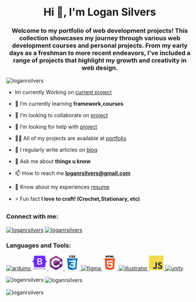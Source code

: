<h1 align="center">Hi 👋, I'm Logan Silvers</h1>
<h3 align="center">Welcome to my portfolio of web development projects! This collection showcases my journey through various web development courses and personal projects. From my early days as a freshman to more recent endeavors, I've included a range of projects that highlight my growth and creativity in web design.</h3>

<p align="left"> <img src="https://komarev.com/ghpvc/?username=loganrsilvers&label=Profile%20views&color=0e75b6&style=flat" alt="loganrsilvers" /> </p>

- Im currently Working on [current project](project)

- 🌱 I’m currently learning **framework,courses**

- 👯 I’m looking to collaborate on [project](project)

- 🤝 I’m looking for help with [project](project)

- 👨‍💻 All of my projects are available at [portfolio](portfolio)

- 📝 I regularly write articles on [blog](blog)

- 💬 Ask me about **things u know**

- 📫 How to reach me **loganrsilvers@gmail.com**

- 📄 Know about my experiences [resume](resume)

- ⚡ Fun fact **I love to craft! (Crochet,Stationary, etc)**

<h3 align="left">Connect with me:</h3>
<p align="left">
<a href="https://linkedin.com/in/loganrsilvers" target="blank"><img align="center" src="https://raw.githubusercontent.com/rahuldkjain/github-profile-readme-generator/master/src/images/icons/Social/linked-in-alt.svg" alt="loganrsilvers" height="30" width="40" /></a>
<a href="https://instagram.com/loganrsilvers" target="blank"><img align="center" src="https://raw.githubusercontent.com/rahuldkjain/github-profile-readme-generator/master/src/images/icons/Social/instagram.svg" alt="loganrsilvers" height="30" width="40" /></a>
</p>

<h3 align="left">Languages and Tools:</h3>
<p align="left"> <a href="https://www.arduino.cc/" target="_blank" rel="noreferrer"> <img src="https://cdn.worldvectorlogo.com/logos/arduino-1.svg" alt="arduino" width="40" height="40"/> </a> <a href="https://getbootstrap.com" target="_blank" rel="noreferrer"> <img src="https://raw.githubusercontent.com/devicons/devicon/master/icons/bootstrap/bootstrap-plain-wordmark.svg" alt="bootstrap" width="40" height="40"/> </a> <a href="https://www.w3schools.com/cs/" target="_blank" rel="noreferrer"> <img src="https://raw.githubusercontent.com/devicons/devicon/master/icons/csharp/csharp-original.svg" alt="csharp" width="40" height="40"/> </a> <a href="https://www.w3schools.com/css/" target="_blank" rel="noreferrer"> <img src="https://raw.githubusercontent.com/devicons/devicon/master/icons/css3/css3-original-wordmark.svg" alt="css3" width="40" height="40"/> </a> <a href="https://www.figma.com/" target="_blank" rel="noreferrer"> <img src="https://www.vectorlogo.zone/logos/figma/figma-icon.svg" alt="figma" width="40" height="40"/> </a> <a href="https://www.w3.org/html/" target="_blank" rel="noreferrer"> <img src="https://raw.githubusercontent.com/devicons/devicon/master/icons/html5/html5-original-wordmark.svg" alt="html5" width="40" height="40"/> </a> <a href="https://www.adobe.com/in/products/illustrator.html" target="_blank" rel="noreferrer"> <img src="https://www.vectorlogo.zone/logos/adobe_illustrator/adobe_illustrator-icon.svg" alt="illustrator" width="40" height="40"/> </a> <a href="https://developer.mozilla.org/en-US/docs/Web/JavaScript" target="_blank" rel="noreferrer"> <img src="https://raw.githubusercontent.com/devicons/devicon/master/icons/javascript/javascript-original.svg" alt="javascript" width="40" height="40"/> </a> <a href="https://unity.com/" target="_blank" rel="noreferrer"> <img src="https://www.vectorlogo.zone/logos/unity3d/unity3d-icon.svg" alt="unity" width="40" height="40"/> </a> </p>

<p><img align="left" src="https://github-readme-stats.vercel.app/api/top-langs?username=loganrsilvers&show_icons=true&locale=en&layout=compact" alt="loganrsilvers" /></p>

<p>&nbsp;<img align="center" src="https://github-readme-stats.vercel.app/api?username=loganrsilvers&show_icons=true&locale=en" alt="loganrsilvers" /></p>

<p><img align="center" src="https://github-readme-streak-stats.herokuapp.com/?user=loganrsilvers&" alt="loganrsilvers" /></p>
